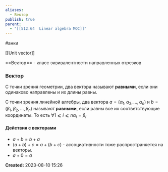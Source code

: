 ```yaml
---
aliases:
  - Вектор
publish: true
parent:
  - "[[512.64  Linear algebra MOC]]"
---
```

#анки 

[[Unit vector]]

==Вектор== - класс эквивалентности направленных отрезков

### Вектор
С точки зрения геометрии, два вектора называют **равными**, если они одинаково направлены и их длины равны.

С точки зрения линейной алгебры, два вектора $a = (α_1, α_2, ..., α_n)$ и $b=(β_1, β_2, ..., β_n)$ называют **равными**, если равны все их соответствующие координаты. То есть $∀ 1⩽i⩽n  α_i=β_i$


#### Действия с векторами
- $a + b = b + a$
- $(a + b) + c = a + (b + c)$ - ассоциативности тоже распространяется на векторы.
- $a + 0 = a$





**Created:** 2023-08-10 15:26